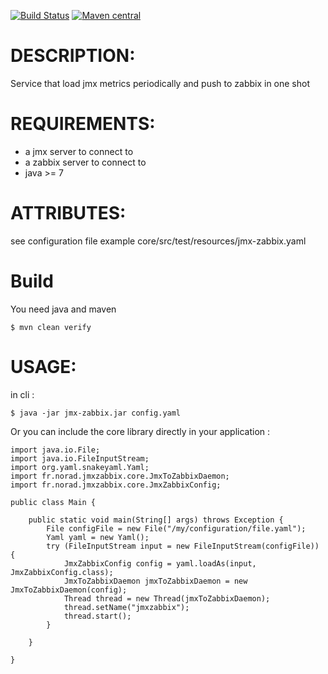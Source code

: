 [![Build Status](https://travis-ci.org/n0rad/jmx-zabbix.png)](https://travis-ci.org/n0rad/jmx-zabbix)
[![Maven central](https://maven-badges.herokuapp.com/maven-central/fr.norad.jmxzabbix/jmx-zabbix-core/badge.svg)](https://maven-badges.herokuapp.com/maven-central/fr.norad.jmxzabbix/jmx-zabbix-core)

# DESCRIPTION:

Service that load jmx metrics periodically and push to zabbix in one shot

# REQUIREMENTS:

* a jmx server to connect to
* a zabbix server to connect to
* java >= 7

# ATTRIBUTES:

see configuration file example core/src/test/resources/jmx-zabbix.yaml

# Build

You need java and maven

``
$ mvn clean verify
``

# USAGE:

in cli :

``
$ java -jar jmx-zabbix.jar config.yaml
``

Or you can include the core library directly in your application : 

```
import java.io.File;
import java.io.FileInputStream;
import org.yaml.snakeyaml.Yaml;
import fr.norad.jmxzabbix.core.JmxToZabbixDaemon;
import fr.norad.jmxzabbix.core.JmxZabbixConfig;

public class Main {

    public static void main(String[] args) throws Exception {
        File configFile = new File("/my/configuration/file.yaml");
        Yaml yaml = new Yaml();
        try (FileInputStream input = new FileInputStream(configFile)) {
            JmxZabbixConfig config = yaml.loadAs(input, JmxZabbixConfig.class);
            JmxToZabbixDaemon jmxToZabbixDaemon = new JmxToZabbixDaemon(config);
            Thread thread = new Thread(jmxToZabbixDaemon);
            thread.setName("jmxzabbix");
            thread.start();
        }

    }

}
```

